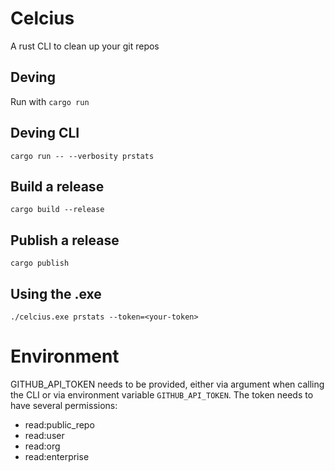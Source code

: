# Celcius

A rust CLI to clean up your git repos

## Deving

Run with `cargo run`

## Deving CLI

`cargo run -- --verbosity prstats`

## Build a release
`cargo build --release`

## Publish a release
`cargo publish`

## Using the .exe
`./celcius.exe prstats --token=<your-token>`

# Environment
GITHUB_API_TOKEN needs to be provided, either via argument when calling the CLI or via environment variable `GITHUB_API_TOKEN`.
The token needs to have several permissions:
- read:public_repo
- read:user
- read:org
- read:enterprise
